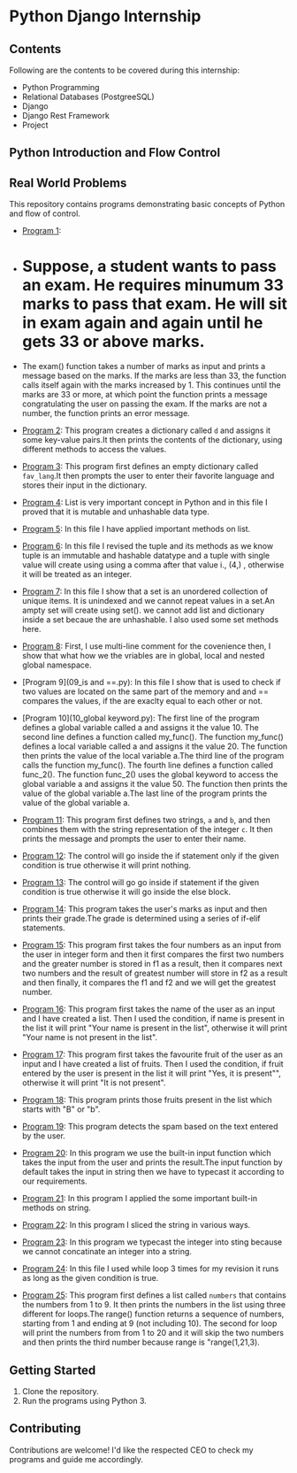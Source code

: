 # Python Django Internship
## Contents
Following are the contents to be covered during this internship:
- Python Programming
- Relational Databases (PostgreeSQL)
- Django
- Django Rest Framework
- Project
## Python Introduction and Flow Control
## Real World Problems
This repository contains programs demonstrating basic concepts of Python and flow of control.
- [Program 1](Real_world_problem_1.py):
- # Suppose, a student wants to pass an exam. He requires minumum 33 marks to pass that exam. He will sit in exam again and again until he gets 33 or above marks.
- The exam() function takes a number of marks as input and prints a message based on the marks.
   If the marks are less than 33, the function calls itself again with the marks increased by 1. This continues until the marks are 33 or more, at which point the function 
     prints a message congratulating the user on passing the exam.
    If the marks are not a number, the function prints an error message.

- [Program 2](02_Dictionary.py): This program creates a dictionary called `d` and assigns it some key-value pairs.It then prints the contents of the dictionary, using different methods to access the values.

- [Program 3](03_dict_pr.py): This program first defines an empty dictionary called `fav_lang`.It then prompts the user to enter their favorite language and stores their input in the dictionary.

- [Program 4](04_list.py): List is very important concept in Python and in this file I proved that it is mutable and unhashable data type.

- [Program 5](05_list_methods.py): In this file I have applied important methods on list.

- [Program 6](06_tuple.py): In this file I revised the tuple and its methods as we know tuple is an immutable and hashable datatype and a tuple with single value will create using using a comma after that value i., (4,) , otherwise it will be treated as an integer.

- [Program 7](07_set.py): In this file I show that a set is an unordered collection of unique items. It is unindexed and we cannot repeat values in a set.An ampty set will create using set(). we cannot add list and dictionary inside a set becaue the are unhashable. I also used some set methods here.

- [Program 8](08_namespace.py): First, I use multi-line comment for the covenience then, I show that what how we the vriables are in global, local and nested global namespace.

- [Program 9](09_is and ==.py): In this file I show that is used to check if two values are located on the same part of the memory and and == compares the values, if the are exaclty equal to each other or not.

- [Program 10](10_global keyword.py): The first line of the program defines a global variable called a and assigns it the value 10. The second line defines a function called my_func(). The function my_func() defines a local variable called a and assigns it the value 20. The function then prints the value of the local variable a.The third line of the program calls the function my_func(). The fourth line defines a function called func_2(). The function func_2() uses the global keyword to access the global variable a and assigns it the value 50. The function then prints the value of the global variable a.The last line of the program prints the value of the global variable a.
  
- [Program 11](11_concatination.py): This program first defines two strings, `a` and `b`, and then combines them with the string representation of the integer `c`.
It then prints the message and prompts the user to enter their name.

- [Program 12](12_if_statement.py): The control will go inside the if statement only if the given condition is true otherwise it will print nothing.

- [Program 13](13_if_else_statement.py): The control will go go inside if statement if the given condition is true otherwise it will go inside the else block.

- [Program 14](14_Grade_Calculation.py): This program takes the user's marks as input and then prints their grade.The grade is determined using a series of if-elif statements.

- [Program 15](15_greatest_number.py): This program first takes the four numbers as an input from the user in integer form and then it first compares the first two numbers and the greater number is stored in f1 as a result, then it compares next two numbers and the result of greatest number will store in f2 as a result and then finally, it compares the f1 and f2 and we will get the greatest number.

- [Program 16](16_practice_problem.py): This program first takes the name of the user as an input and I have created a list. Then I used the condition, if name is present in the list it will print "Your name is present in the list", otherwise it will print "Your name is not present in the list".
  
- [Program 17](17_practice_problem2.py): This program first takes the favourite fruit of the user as an input and I have created a list of fruits. Then I used the condition, if fruit entered by the user is present in the list it will print "Yes, it is present"", otherwise it will print "It is not present".

- [Program 18](18_practice_problem3.py): This program prints those fruits present in the list which starts with "B" or "b".

- [Program 19](19_spam_detector.py): This program detects the spam based on the text entered by the user.

- [Program 20](20_input.py): In this program we use the built-in input function which takes the input from the user and prints the result.The input function by default takes the input in string then we have to typecast it according to our requirements.

- [Program 21](21_string_methods.py): In this program I applied the some important built-in methods on string.

- [Program 22](22_string_slicing.py): In this program I sliced the string in various ways.

- [Program 23](23_type_conversion.py): In this program we typecast the integer into sting because we cannot concatinate an integer into a string.

- [Program 24](24_while_loop.py): In this file I used while loop 3 times for my revision it runs as long as the given condition is true.

- [Program 25](25_for_loop.py): This program first defines a list called `numbers` that contains the numbers from 1 to 9.
It then prints the numbers in the list using three different for loops.The range() function returns a sequence of numbers, starting from 1 and ending at 9 (not including 10). The second for loop will print the numbers from from 1 to 20 and it will skip the two numbers and then prints the third number because range is "range(1,21,3).


## Getting Started
1. Clone the repository.
2. Run the programs using Python 3.

## Contributing
Contributions are welcome! I'd like the respected CEO to check my programs and guide me accordingly.
